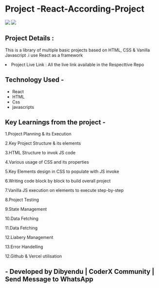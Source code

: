 <h1>Project -React-According-Project</h1>
<img src='\src\component\menu1.png'/>
<img src='\src\component\menu2.png'/>
<h2>Project Details :</h2>
<p>This is a library of multiple basic projects based on HTML, CSS & Vanilla Javascript .i use React as a framework </p>

<li>Project Live Link : All the live link available in the Respecttive Repo</li>
<h2>Technology Used -</h2>
<p>
<ul>
<li>React</li>
<li>HTML</li>
<li>Css</li>
<li>javascripts</li>
</ul>
</p>
<h2>Key Learnings from the project -</h2>
<p>1.Project Planning & its Execution</p>
<p>2.Key Project Structure & its elements</p>
<p>3.HTML Structure to invok JS code</p>
<p>4.Various usage of CSS and its properties</p>
<p>5.Key Elements design in CSS to populate with JS invoke</p>
<p>6.Writing code block by block to build overall project</p>
<p>7.Vanilla JS execution on elements to execute step-by-step</p>
<p>8.Project Testing</p>
<p>9.State Management</p>
<p>10.Data Fetching</p>
<p>11.Data Fetching</p>
<p>12.Liabery Management</p>
<p>13.Error Handelling</p>
<p>12.Github & Vercel utilisation</p>

<h2>- Developed by Dibyendu | CoderX Community | Send Message to WhatsApp</h2>
